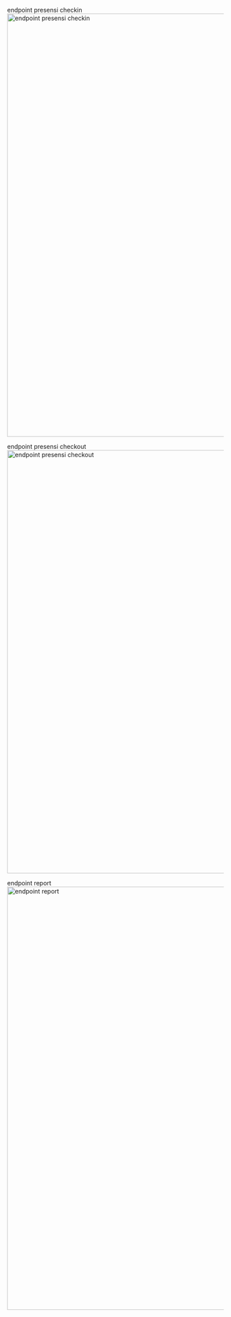 endpoint presensi checkin <img width="1512" height="982" alt="endpoint presensi checkin" src="https://github.com/user-attachments/assets/c500d694-1495-4bb1-a144-f3354c664a19" />


endpoint presensi checkout <img width="1512" height="982" alt="endpoint presensi checkout" src="https://github.com/user-attachments/assets/8f70341a-ac52-476d-b359-80ecd2e80741" />


endpoint report <img width="1512" height="982" alt="endpoint report" src="https://github.com/user-attachments/assets/2589d967-26d3-409f-b21e-f8ef775ca9d2" />

